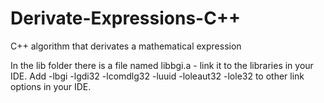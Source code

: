 # Derivate-Expressions-C++
C++ algorithm that derivates a mathematical expression

In  the lib folder there is a file named libbgi.a - link it to the libraries in your IDE.
Add -lbgi -lgdi32 -lcomdlg32 -luuid -loleaut32 -lole32 to other link options in your IDE.
